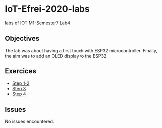 # IoT-Efrei-2020-labs
labs of IOT M1-Semester7
Lab4

## Objectives

The lab was about having a first touch with ESP32 microcontroller.
Finally, the aim was to add an OLED display to the ESP32.

## Exercices

* [Step 1-2](https://github.com/SlyAdrian/IoT-Efrei-2020-labs/tree/main/lab4/report/step1-2)
* [Step 3](https://github.com/SlyAdrian/IoT-Efrei-2020-labs/tree/main/lab4/report/step3)
* [Step 4](https://github.com/SlyAdrian/IoT-Efrei-2020-labs/tree/main/lab4/report/step4)


## Issues
No issues encountered.
